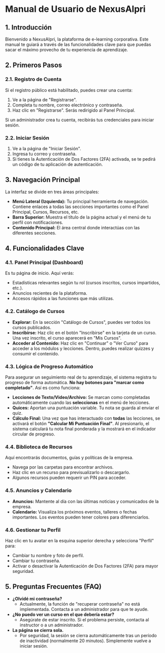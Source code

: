
# Manual de Usuario de NexusAlpri

## 1. Introducción

Bienvenido a NexusAlpri, la plataforma de e-learning corporativa. Este manual te guiará a través de las funcionalidades clave para que puedas sacar el máximo provecho de tu experiencia de aprendizaje.

## 2. Primeros Pasos

### 2.1. Registro de Cuenta

Si el registro público está habilitado, puedes crear una cuenta:
1.  Ve a la página de "Registrarse".
2.  Completa tu nombre, correo electrónico y contraseña.
3.  Haz clic en "Registrarse". Serás redirigido al Panel Principal.

Si un administrador crea tu cuenta, recibirás tus credenciales para iniciar sesión.

### 2.2. Iniciar Sesión

1.  Ve a la página de "Iniciar Sesión".
2.  Ingresa tu correo y contraseña.
3.  Si tienes la Autenticación de Dos Factores (2FA) activada, se te pedirá un código de tu aplicación de autenticación.

## 3. Navegación Principal

La interfaz se divide en tres áreas principales:

*   **Menú Lateral (Izquierda):** Tu principal herramienta de navegación. Contiene enlaces a todas las secciones importantes como el Panel Principal, Cursos, Recursos, etc.
*   **Barra Superior:** Muestra el título de la página actual y el menú de tu perfil con notificaciones.
*   **Contenido Principal:** El área central donde interactúas con las diferentes secciones.

## 4. Funcionalidades Clave

### 4.1. Panel Principal (Dashboard)

Es tu página de inicio. Aquí verás:
*   Estadísticas relevantes según tu rol (cursos inscritos, cursos impartidos, etc.).
*   Anuncios recientes de la plataforma.
*   Accesos rápidos a las funciones que más utilizas.

### 4.2. Catálogo de Cursos

*   **Explorar:** En la sección "Catálogo de Cursos", puedes ver todos los cursos publicados.
*   **Inscribirse:** Haz clic en el botón "Inscribirse" en la tarjeta de un curso. Una vez inscrito, el curso aparecerá en "Mis Cursos".
*   **Acceder al Contenido:** Haz clic en "Continuar" o "Ver Curso" para acceder a los módulos y lecciones. Dentro, puedes realizar quizzes y consumir el contenido.

### 4.3. Lógica de Progreso Automático

Para asegurar un seguimiento real de tu aprendizaje, el sistema registra tu progreso de forma automática. **No hay botones para "marcar como completado"**. Así es como funciona:

*   **Lecciones de Texto/Video/Archivo:** Se marcan como completadas automáticamente cuando las **seleccionas** en el menú de lecciones.
*   **Quices:** Aportan una puntuación variable. Tu nota se guarda al enviar el quiz.
*   **Cálculo Final:** Una vez que has interactuado con **todas** las lecciones, se activará el botón **"Calcular Mi Puntuación Final"**. Al presionarlo, el sistema calculará tu nota final ponderada y la mostrará en el indicador circular de progreso.

### 4.4. Biblioteca de Recursos

Aquí encontrarás documentos, guías y políticas de la empresa.
*   Navega por las carpetas para encontrar archivos.
*   Haz clic en un recurso para previsualizarlo o descargarlo.
*   Algunos recursos pueden requerir un PIN para acceder.

### 4.5. Anuncios y Calendario

*   **Anuncios:** Mantente al día con las últimas noticias y comunicados de la empresa.
*   **Calendario:** Visualiza los próximos eventos, talleres o fechas importantes. Los eventos pueden tener colores para diferenciarlos.

### 4.6. Gestionar tu Perfil

Haz clic en tu avatar en la esquina superior derecha y selecciona "Perfil" para:
*   Cambiar tu nombre y foto de perfil.
*   Cambiar tu contraseña.
*   Activar o desactivar la Autenticación de Dos Factores (2FA) para mayor seguridad.

## 5. Preguntas Frecuentes (FAQ)

*   **¿Olvidé mi contraseña?**
    *   Actualmente, la función de "recuperar contraseña" no está implementada. Contacta a un administrador para que te ayude.
*   **¿No puedo ver un curso en el que debería estar?**
    *   Asegúrate de estar inscrito. Si el problema persiste, contacta al instructor o a un administrador.
*   **La página se cierra sola.**
    *   Por seguridad, la sesión se cierra automáticamente tras un período de inactividad (normalmente 20 minutos). Simplemente vuelve a iniciar sesión.
